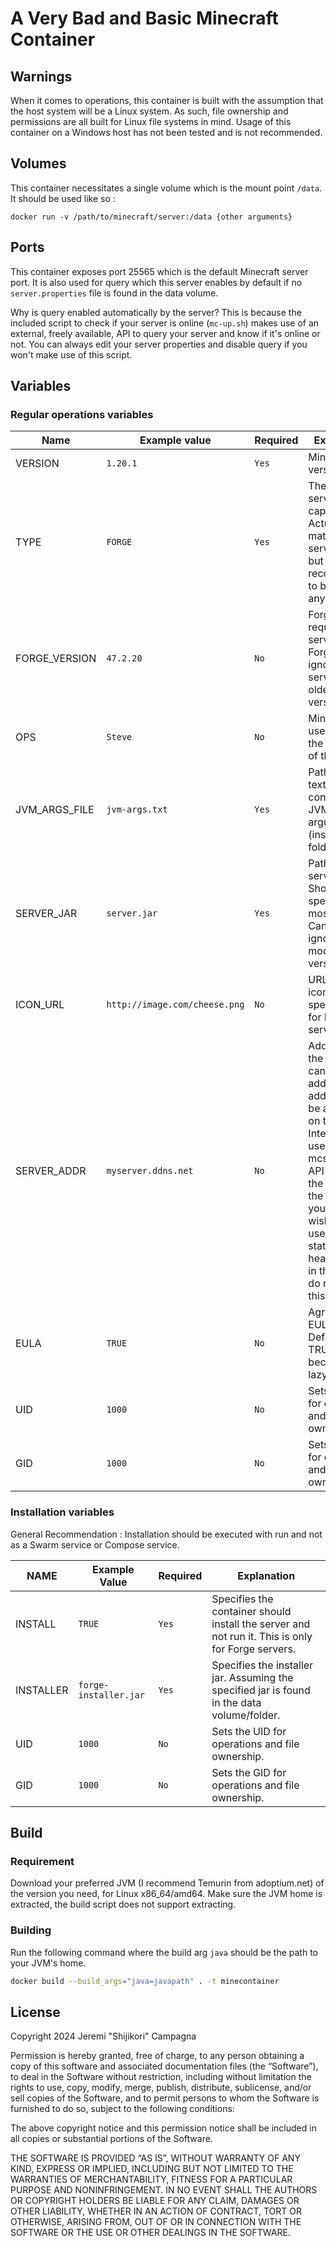 # A Very Bad and Basic Minecraft Container

## Warnings

When it comes to operations, this container is built with the assumption that the host system will be a Linux system. As such, file ownership and permissions are all built for Linux file systems in mind. Usage of this container on a Windows host has not been tested and is not recommended.

## Volumes

This container necessitates a single volume which is the mount point `/data`. It should be used like so :

```
docker run -v /path/to/minecraft/server:/data {other arguments}
```

## Ports

This container exposes port 25565 which is the default Minecraft server port. It is also used for query which this server enables by default if no `server.properties` file is found in the data volume.

Why is query enabled automatically by the server? This is because the included script to check if your server is online (`mc-up.sh`) makes use of an external, freely available, API to query your server and know if it's online or not. You can always edit your server properties and disable query if you won't make use of this script.

## Variables

### Regular operations variables

| Name | Example value | Required | Explanation |
| - | - | - | - |
| VERSION | `1.20.1` | `Yes` | Minecraft version |
| TYPE | `FORGE` | `Yes` | The type of server, capitalized. Actually only matters if the server is `Forge` but recommended to be set anyway. |
| FORGE\_VERSION | `47.2.20` | `No` | Forge version, required if server type is Forge (can be ignored if server is of older versions). |
| OPS | `Steve` | `No` | Minecraft username of the operator of the server. |
| JVM\_ARGS\_FILE | `jvm-args.txt` | `Yes` | Path to the text file containing JVM arguments (inside of data folder/volume) |
| SERVER\_JAR | `server.jar` | `Yes` | Path to the server jar file. Should be specified in most cases. Can be ignored for modern Forge version. |
| ICON\_URL | `http://image.com/cheese.png` | `No` | URL to a PNG icon file within specifications for Minecraft server icons. |
| SERVER\_ADDR | `myserver.ddns.net` | `No` | Address of the server, can be an IP address. This address must be accessible on the Internet. It is used with mcstatus.io API to check the status of the server. If you do not wish to make use of the status and health check in the server, do not specify this value. |
| EULA | `TRUE` | `No` | Agrees to the EULA. Defaults to TRUE because I am lazy. |
| UID | `1000` | `No` | Sets the UID for operations and file ownership. |
| GID | `1000` | `No` | Sets the GID for operations and file ownership. |

### Installation variables

General Recommendation : Installation should be executed with run and not as a Swarm service or Compose service.

| NAME | Example Value | Required | Explanation |
| - | - | - | - |
| INSTALL | `TRUE` | `Yes` | Specifies the container should install the server and not run it. This is only for Forge servers. |
| INSTALLER | `forge-installer.jar` | `Yes` | Specifies the installer jar. Assuming the specified jar is found in the data volume/folder. |
| UID | `1000` | `No` | Sets the UID for operations and file ownership. |
| GID | `1000` | `No` | Sets the GID for operations and file ownership. |

## Build

### Requirement

Download your preferred JVM (I recommend Temurin from adoptium.net) of the version you need, for Linux x86\_64/amd64. Make sure the JVM home is extracted, the build script does not support extracting.

### Building

Run the following command where the build arg `java` should be the path to your JVM's home.

```bash
docker build --build_args="java=javapath" . -t minecontainer
```

## License

Copyright 2024 Jeremi "Shijikori" Campagna

Permission is hereby granted, free of charge, to any person obtaining a copy of this software and associated documentation files (the “Software”), to deal in the Software without restriction, including without limitation the rights to use, copy, modify, merge, publish, distribute, sublicense, and/or sell copies of the Software, and to permit persons to whom the Software is furnished to do so, subject to the following conditions:

The above copyright notice and this permission notice shall be included in all copies or substantial portions of the Software.

THE SOFTWARE IS PROVIDED “AS IS”, WITHOUT WARRANTY OF ANY KIND, EXPRESS OR IMPLIED, INCLUDING BUT NOT LIMITED TO THE WARRANTIES OF MERCHANTABILITY, FITNESS FOR A PARTICULAR PURPOSE AND NONINFRINGEMENT. IN NO EVENT SHALL THE AUTHORS OR COPYRIGHT HOLDERS BE LIABLE FOR ANY CLAIM, DAMAGES OR OTHER LIABILITY, WHETHER IN AN ACTION OF CONTRACT, TORT OR OTHERWISE, ARISING FROM, OUT OF OR IN CONNECTION WITH THE SOFTWARE OR THE USE OR OTHER DEALINGS IN THE SOFTWARE.

